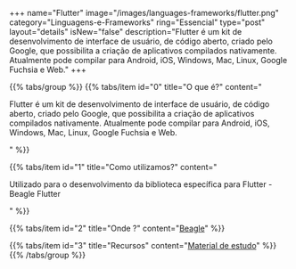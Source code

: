 +++
name="Flutter"
image="/images/languages-frameworks/flutter.png"
category="Linguagens-e-Frameworks"
ring="Essencial"
type="post"
layout="details"
isNew="false"
description="Flutter é um kit de desenvolvimento de interface de usuário, de código aberto, criado pelo Google, que possibilita a criação de aplicativos compilados nativamente. Atualmente pode compilar para Android, iOS, Windows, Mac, Linux, Google Fuchsia e Web."
+++

{{% tabs/group %}}
  {{% tabs/item id="0" title="O que é?" content="<p>Flutter é um kit de desenvolvimento de interface de usuário, de código aberto, criado pelo Google, que possibilita a criação de aplicativos compilados nativamente. Atualmente pode compilar para Android, iOS, Windows, Mac, Linux, Google Fuchsia e Web.</p>" %}}

  {{% tabs/item id="1" title="Como utilizamos?" content="<p>Utilizado para o desenvolvimento da biblioteca específica para Flutter - Beagle Flutter</p>" %}}

  {{% tabs/item id="2" title="Onde ?" content="<a href='https://usebeagle.io/' target='_blank'>Beagle</a>" %}}

  {{% tabs/item id="3" title="Recursos" content="<a href='https://flutter.dev/' target='_blank'>Material de estudo</a>" %}}
{{% /tabs/group %}}

